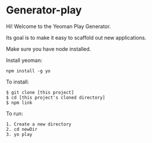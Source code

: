 # Generator-play

Hi! Welcome to the Yeoman Play Generator.

Its goal is to make it easy to scaffold out new applications.

Make sure you have node installed.

Install yeoman:
```
npm install -g yo
```

To install:
```
$ git clone [this project]
$ cd [this project's cloned directory]
$ npm link
```

To run:
```
1. Create a new directory
2. cd newDir
3. yo play
```
